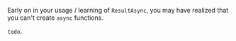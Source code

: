 Early on in your usage / learning of `ResultAsync`, you may have realized that you can't create `async` functions.

`todo`. 

